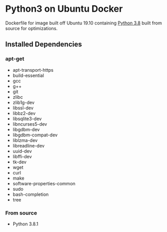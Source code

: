 # Python3 on Ubuntu Docker

Dockerfile for image built off Ubuntu 19.10 containing [Python 3.8](https://www.python.org/downloads/release/python-381/) built from source for optimizations.

## Installed Dependencies

### apt-get

- apt-transport-https
- build-essential
- gcc
- g++
- git
- zlibc
- zlib1g-dev
- libssl-dev
- libbz2-dev
- libsqlite3-dev
- libncurses5-dev
- libgdbm-dev
- libgdbm-compat-dev
- liblzma-dev
- libreadline-dev
- uuid-dev
- libffi-dev
- tk-dev
- wget
- curl
- make
- software-properties-common
- sudo
- bash-completion
- tree

### From source

- Python 3.8.1

